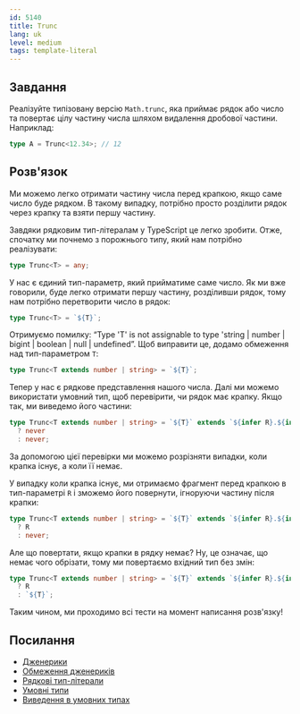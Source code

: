 ```yaml
---
id: 5140
title: Trunc
lang: uk
level: medium
tags: template-literal
---
```


## Завдання

Реалізуйте типізовану версію `Math.trunc`, яка приймає рядок або число та
повертає цілу частину числа шляхом видалення дробової частини. Наприклад:

```typescript
type A = Trunc<12.34>; // 12
```

## Розв'язок

Ми можемо легко отримати частину числа перед крапкою, якщо саме число буде рядком.
В такому випадку, потрібно просто розділити рядок через крапку та взяти першу частину.

Завдяки рядковим тип-літералам у TypeScript це легко зробити. Отже, спочатку ми почнемо
з порожнього типу, який нам потрібно реалізувати:

```typescript
type Trunc<T> = any;
```

У нас є єдиний тип-параметр, який прийматиме саме число. Як ми вже говорили, буде легко
отримати першу частину, розділивши рядок, тому нам потрібно перетворити число в рядок:

```typescript
type Trunc<T> = `${T}`;
```

Отримуємо помилку: “Type 'T' is not assignable to type 'string | number | bigint
| boolean | null | undefined”. Щоб виправити це, додамо обмеження над тип-параметром `T`:

```typescript
type Trunc<T extends number | string> = `${T}`;
```

Тепер у нас є рядкове представлення нашого числа. Далі ми можемо використати умовний тип,
щоб перевірити, чи рядок має крапку. Якщо так, ми виведемо його частини:

```typescript
type Trunc<T extends number | string> = `${T}` extends `${infer R}.${infer _}`
  ? never
  : never;
```

За допомогою цієї перевірки ми можемо розрізняти випадки, коли крапка існує, а коли її немає.

У випадку коли крапка існує, ми отримаємо фрагмент перед крапкою в тип-параметрі `R` і зможемо його
повернути, ігноруючи частину після крапки:

```typescript
type Trunc<T extends number | string> = `${T}` extends `${infer R}.${infer _}`
  ? R
  : never;
```

Але що повертати, якщо крапки в рядку немає? Ну, це означає, що немає чого обрізати,
тому ми повертаємо вхідний тип без змін:

```typescript
type Trunc<T extends number | string> = `${T}` extends `${infer R}.${infer _}`
  ? R
  : `${T}`;
```

Таким чином, ми проходимо всі тести на момент написання розв'язку!

## Посилання

- [Дженерики](https://www.typescriptlang.org/docs/handbook/2/generics.html)
- [Обмеження дженериків](https://www.typescriptlang.org/docs/handbook/2/generics.html#generic-constraints)
- [Рядкові тип-літерали](https://www.typescriptlang.org/docs/handbook/2/template-literal-types.html)
- [Умовні типи](https://www.typescriptlang.org/docs/handbook/2/conditional-types.html)
- [Виведення в умовних типах](https://www.typescriptlang.org/docs/handbook/2/conditional-types.html#inferring-within-conditional-types)
